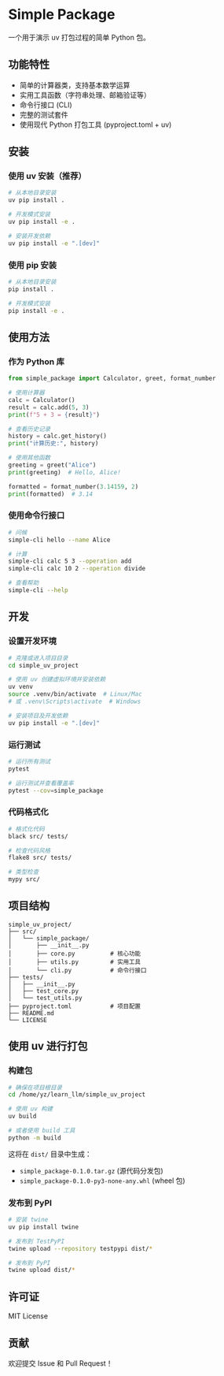 # Simple Package

一个用于演示 uv 打包过程的简单 Python 包。

## 功能特性

- 简单的计算器类，支持基本数学运算
- 实用工具函数（字符串处理、邮箱验证等）
- 命令行接口 (CLI)
- 完整的测试套件
- 使用现代 Python 打包工具 (pyproject.toml + uv)

## 安装

### 使用 uv 安装（推荐）

```bash
# 从本地目录安装
uv pip install .

# 开发模式安装
uv pip install -e .

# 安装开发依赖
uv pip install -e ".[dev]"
```

### 使用 pip 安装

```bash
# 从本地目录安装
pip install .

# 开发模式安装
pip install -e .
```

## 使用方法

### 作为 Python 库

```python
from simple_package import Calculator, greet, format_number

# 使用计算器
calc = Calculator()
result = calc.add(5, 3)
print(f"5 + 3 = {result}")

# 查看历史记录
history = calc.get_history()
print("计算历史:", history)

# 使用其他函数
greeting = greet("Alice")
print(greeting)  # Hello, Alice!

formatted = format_number(3.14159, 2)
print(formatted)  # 3.14
```

### 使用命令行接口

```bash
# 问候
simple-cli hello --name Alice

# 计算
simple-cli calc 5 3 --operation add
simple-cli calc 10 2 --operation divide

# 查看帮助
simple-cli --help
```

## 开发

### 设置开发环境

```bash
# 克隆或进入项目目录
cd simple_uv_project

# 使用 uv 创建虚拟环境并安装依赖
uv venv
source .venv/bin/activate  # Linux/Mac
# 或 .venv\Scripts\activate  # Windows

# 安装项目及开发依赖
uv pip install -e ".[dev]"
```

### 运行测试

```bash
# 运行所有测试
pytest

# 运行测试并查看覆盖率
pytest --cov=simple_package
```

### 代码格式化

```bash
# 格式化代码
black src/ tests/

# 检查代码风格
flake8 src/ tests/

# 类型检查
mypy src/
```

## 项目结构

```
simple_uv_project/
├── src/
│   └── simple_package/
│       ├── __init__.py
│       ├── core.py          # 核心功能
│       ├── utils.py         # 实用工具
│       └── cli.py           # 命令行接口
├── tests/
│   ├── __init__.py
│   ├── test_core.py
│   └── test_utils.py
├── pyproject.toml           # 项目配置
├── README.md
└── LICENSE
```

## 使用 uv 进行打包

### 构建包

```bash
# 确保在项目根目录
cd /home/yz/learn_llm/simple_uv_project

# 使用 uv 构建
uv build

# 或者使用 build 工具
python -m build
```

这将在 `dist/` 目录中生成：
- `simple_package-0.1.0.tar.gz` (源代码分发包)
- `simple_package-0.1.0-py3-none-any.whl` (wheel 包)

### 发布到 PyPI

```bash
# 安装 twine
uv pip install twine

# 发布到 TestPyPI
twine upload --repository testpypi dist/*

# 发布到 PyPI
twine upload dist/*
```

## 许可证

MIT License

## 贡献

欢迎提交 Issue 和 Pull Request！